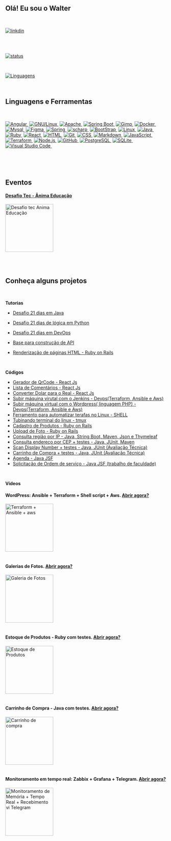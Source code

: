 ##

## Olá! Eu sou o Walter 

<br>

[![linkdin](https://img.shields.io/badge/LinkedIn-0077B5?style=for-the-badge&logo=linkedin&logoColor=white)](https://www.linkedin.com/in/walter-paulo-37b215117)


<br><br>

[![status](https://github-readme-stats.vercel.app/api?username=walterpaulo&show_icons=true&theme=algolia&include_all_commits=true&count_private=true)](./README.md)

 <br>

  [![Linguagens](https://github-readme-stats.vercel.app/api/top-langs/?username=walterpaulo&custom_title=Tecnologias)](https://github.com/walterpaulo)
  
  <br>
  <div>
  <h2 class="f4 mb-2 text-normal">Linguagens e Ferramentas</h2>
</div>
<br>

[![Angular](https://img.shields.io/badge/-Angular-011C27?style=flat&logo=angular&logoColor=DD403A)&nbsp;](https://github.com/walterpaulo/)
[![GNU/Linux](https://img.shields.io/badge/-GNU/Linux-011C27?style=flat&logo=linux&logoColor=blue)&nbsp;](https://github.com/walterpaulo/)
[![Apache](https://img.shields.io/badge/-Apache-011C27?style=flat&logo=apache)&nbsp;](https://github.com/walterpaulo/)
[![Spring Boot](https://img.shields.io/badge/-Spring%20Boot-011C27?style=flat&logo=springboot)&nbsp;](https://github.com/walterpaulo/)
[![Gimp](https://img.shields.io/badge/-Gimp-011C27?style=flat&logo=gimp)&nbsp;](https://github.com/walterpaulo/)
[![Docker](https://img.shields.io/badge/-Docker-011C27?style=flat&logo=docker)&nbsp;](https://github.com/walterpaulo/)
[![Mysql](https://img.shields.io/badge/-Mysql-011C27?style=flat&logo=mysql&logoColor=47a1ee)&nbsp;](https://github.com/walterpaulo/)
[![Figma](https://img.shields.io/badge/-Figma-011C27?style=flat&logo=figma)&nbsp;](https://github.com/walterpaulo/)
[![Spring](https://img.shields.io/badge/-Spring-011C27?style=flat&logo=spring)&nbsp;](https://github.com/walterpaulo/)
[![scharp](https://img.shields.io/badge/-csharp-011C27?style=flat&logo=csharp)&nbsp;](https://github.com/walterpaulo/)
[![BootStrap](https://img.shields.io/badge/-Bootstrap-011C27?style=flat&logo=bootstrap)&nbsp;](https://github.com/walterpaulo/)
[![Linux](https://img.shields.io/badge/-Linux-011C27?style=flat&logo=linux&logoColor=ffffff)&nbsp;](https://github.com/walterpaulo/)
[![Java](https://img.shields.io/badge/-Java-011C27?style=flat&logo=Java)&nbsp;](https://github.com/walterpaulo/)
[![Ruby](https://img.shields.io/badge/-Ruby-011C27?style=flat&logo=Ruby&logoColor=DD403A)&nbsp;](https://github.com/walterpaulo/)
[![React](https://img.shields.io/badge/-React-011C27?style=flat&logo=react)&nbsp;](https://github.com/walterpaulo/)
[![HTML](https://img.shields.io/badge/-HTML-011C27?style=flat&logo=HTML5)&nbsp;](https://github.com/walterpaulo/)
[![Git](https://img.shields.io/badge/-Git-011C27?style=flat&logo=git)&nbsp;](https://github.com/walterpaulo/)
[![CSS](https://img.shields.io/badge/-CSS-011C27?style=flat&logo=CSS3&logoColor=1572B6)&nbsp;](https://github.com/walterpaulo/)
[![Markdown](https://img.shields.io/badge/-Markdown-011C27?style=flat&logo=markdown)&nbsp;](https://github.com/walterpaulo/)
[![JavaScript](https://img.shields.io/badge/-JavaScript-011C27?style=flat&logo=javascript)&nbsp;](https://github.com/walterpaulo/)
[![Terraform](https://img.shields.io/badge/-Terraform-011C27?style=flat&logo=terraform)&nbsp;](https://github.com/walterpaulo/)
[![Node.js](https://img.shields.io/badge/-Node.js-011C27?style=flat&logo=node.js)&nbsp;](https://github.com/walterpaulo/)
[![GitHub](https://img.shields.io/badge/-GitHub-011C27?style=flat&logo=github)&nbsp;](https://github.com/walterpaulo/)
[![PostgreSQL](https://img.shields.io/badge/-PostgreSQL-011C27?style=flat&logo=postgresql)&nbsp;](https://github.com/walterpaulo/)
[![SQLite](https://img.shields.io/badge/-SQLite-011C27?style=flat&logo=sqlite)&nbsp;](https://github.com/walterpaulo/)
[![Visual Studio Code](https://img.shields.io/badge/-Visual%20Studio%20Code-011C27?style=flat&logo=visual-studio-code&logoColor=007ACC)&nbsp;](https://github.com/walterpaulo/)

<br>
<br><br>

## Eventos

#### [Desafio Tec - Ânima Educação](https://www.linkedin.com/posts/walter-paulo-37b215117_terceiro-brasil-tech-activity-6926737439688384512-Cws-?utm_source=linkedin_share&utm_medium=member_desktop_web)

<a href="https://www.linkedin.com/posts/walter-paulo-37b215117_terceiro-brasil-tech-activity-6926737439688384512-Cws-?utm_source=linkedin_share&utm_medium=member_desktop_web" targer="_blank">
  <img src="https://media-exp1.licdn.com/dms/image/C4D22AQGVkGOKxBz0gQ/feedshare-shrink_800/0/1651462896737?e=2147483647&v=beta&t=5pmiIVHNHCJzVsbG8lmzRKSfws9A4DPQXoUatY6-ZJE" targer="_blank" alt="Desafio tec Anima Educação" width="150" height="auto"/> 
</a>


<br><br>

 ## Conheça alguns projetos 

<br>

**Tutorias**

* [Desafio 21 dias em Java](https://github.com/walterpaulo/treinamento21DiasJava/blob/main/README.md)

* [Desafio 21 dias de lógica em Python](https://github.com/walterpaulo/logica-python/blob/main/README.md)

* [Desafio 21 dias em DevOps](https://github.com/walterpaulo/Desafio-DevOps-21-dias/blob/master/README.md)

*  [Base para construção de API](https://www.linkedin.com/posts/walter-paulo-37b215117_base-para-api-activity-6927166536197517312-HMQT?utm_source=linkedin_share&utm_medium=member_desktop_web)

* [Renderização de páginas HTML - Ruby on Rails](https://www.linkedin.com/posts/walter-paulo-37b215117_rails-partials-activity-6927258404386127872--AZi?utm_source=linkedin_share&utm_medium=member_desktop_web)

<br>

**Códigos**

* [Gerador de QrCode - React Js](https://github.com/walterpaulo/getQrCode)
* [Lista de Comentários - React Js](https://github.com/walterpaulo/list-comments)
* [Converter Dolar para o Real - React Js](https://github.com/walterpaulo/dolar-vitejs)
* [Subir máquina virutal com o Jenkins - Devps(Terraform, Ansible e Aws)](https://github.com/walterpaulo/terraform-ansible-aws-jenkins)
* [Subir máquina virtual com o Wordpress( linguagem PHP) -Devps(Terraform, Ansible e Aws)](https://github.com/walterpaulo/terraform-ansible-aws-wordpress)
* [Ferramento para automatizar terafas no Linux - SHELL](https://github.com/walterpaulo/script)
* [Tubinando terminal do linux - tmux](https://github.com/walterpaulo/tmux-config)
* [Cadastro de Produtos - Ruby on Rails](https://github.com/walterpaulo/productmanagement)
* [Upload de Foto - Ruby on Rails](https://github.com/walterpaulo/file-R)
* [Consulta região por IP - Java, String Boot, Maven, Json e Thymeleaf](https://github.com/walterpaulo/getIP)
* [Consulta endereço por CEP + testes - Java, JUnit, Maven](https://github.com/walterpaulo/ConsultaCEP)
* [Scan Display Number + testes -  Java, JUnit (Avaliação Técnica)](https://github.com/walterpaulo/scandisplaynumber)
* [Carrinho de Compra + testes - Java, JUnit (Avaliação Técnica)](https://github.com/walterpaulo/carrinho-de-compra-java)
* [Agenda - Java JSF](https://github.com/walterpaulo/Agenda-JSF)
* [Solicitação de Ordem de serviço - Java JSF (trabalho de faculdade)](https://github.com/walterpaulo/solicitacao-order-servico-jsf)

<br>

**Vídeos**


#### WordPress: Ansible + Terraform + Shell script + Aws. [Abrir agora?](https://youtu.be/_NugPG4RKdE)

<a href="https://youtu.be/_NugPG4RKdE" targer="_blank">
  <img src="https://img.youtube.com/vi/_NugPG4RKdE/0.jpg" targer="_blank" alt="Terraform + Ansible + aws" width="150" height="auto"/> 
</a>

<br>
<br>

#### Galerias de Fotos. [Abrir agora?](https://youtu.be/9IpP8jcnpx0)


<a href="https://youtu.be/9IpP8jcnpx0" targer="_blank"> 
  <img src="https://img.youtube.com/vi/9IpP8jcnpx0/0.jpg" targer="_blank" alt="Galeria de Fotos" width="150" height="auto"/> 
</a>

<br>
<br>

#### Estoque de Produtos - Ruby com testes. [Abrir agora?](https://www.youtube.com/watch?v=kLZY91TCY20)

<a href="https://www.youtube.com/watch?v=kLZY91TCY20">
  <img src="https://img.youtube.com/vi/kLZY91TCY20/0.jpg" targer="_blank" alt="Estoque de Produtos" width="150" height="auto"/> 
</a>

<br>
<br>

#### Carrinho de Compra - Java com testes. [Abrir agora?](https://www.youtube.com/watch?v=J4bgc6xGYlw)

<a href="https://www.youtube.com/watch?v=J4bgc6xGYlw">
  <img src="https://img.youtube.com/vi/J4bgc6xGYlw/0.jpg" alt="Carrinho de compra" width="150" height="auto"/> 
</a>

<br>
<br>

#### Monitoramento em tempo real: Zabbix + Grafana + Telegram. [Abrir agora?](https://youtu.be/ed6Y6F1jo4E)

<a href="https://youtu.be/ed6Y6F1jo4E">
  <img src="https://img.youtube.com/vi/ed6Y6F1jo4E/0.jpg" targer="_blank" alt="Monitoramento de Memória + Tempo Real + Recebimento vi Telegram" width="150" height="auto"/> 
</a>
